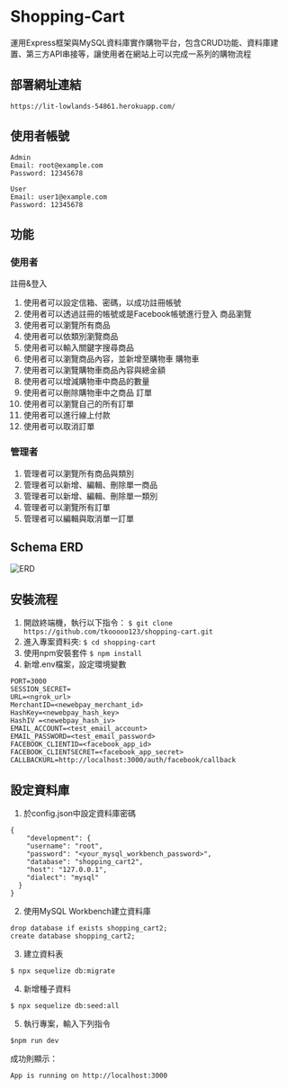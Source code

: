 # Shopping-Cart
運用Express框架與MySQL資料庫實作購物平台，包含CRUD功能、資料庫建置、第三方API串接等，讓使用者在網站上可以完成一系列的購物流程
## 部署網址連結
```
https://lit-lowlands-54861.herokuapp.com/
```
## 使用者帳號
```
Admin
Email: root@example.com
Password: 12345678

User
Email: user1@example.com
Password: 12345678
```
## 功能

### 使用者

註冊&登入
1. 使用者可以設定信箱、密碼，以成功註冊帳號
2. 使用者可以透過註冊的帳號或是Facebook帳號進行登入
商品瀏覽
1. 使用者可以瀏覽所有商品
2. 使用者可以依類別瀏覽商品
3. 使用者可以輸入關鍵字搜尋商品
4. 使用者可以瀏覽商品內容，並新增至購物車
購物車
1. 使用者可以瀏覽購物車商品內容與總金額
2. 使用者可以增減購物車中商品的數量
3. 使用者可以刪除購物車中之商品
訂單
1. 使用者可以瀏覽自己的所有訂單
2. 使用者可以進行線上付款
3. 使用者可以取消訂單

### 管理者

1. 管理者可以瀏覽所有商品與類別
2. 管理者可以新增、編輯、刪除單一商品
3. 管理者可以新增、編輯、刪除單一類別
4. 管理者可以瀏覽所有訂單
5. 管理者可以編輯與取消單一訂單

## Schema ERD
![ERD](https://i.imgur.com/jhv4n9P.jpeg)

## 安裝流程
1. 開啟終端機，執行以下指令：
 `$ git clone https://github.com/tkooooo123/shopping-cart.git`
2. 進入專案資料夾:
 `$ cd shopping-cart`
3. 使用npm安裝套件
 `$ npm install`
4. 新增.env檔案，設定環境變數
```
PORT=3000
SESSION_SECRET=
URL=<ngrok_url>
MerchantID=<newebpay_merchant_id>
HashKey=<newebpay_hash_key>
HashIV =<newebpay_hash_iv>
EMAIL_ACCOUNT=<test_email_account>
EMAIL_PASSWORD=<test_email_password>
FACEBOOK_CLIENTID=<facebook_app_id>
FACEBOOK_CLIENTSECRET=<facebook_app_secret>
CALLBACKURL=http://localhost:3000/auth/facebook/callback
```

## 設定資料庫
1. 於config.json中設定資料庫密碼
```
{
    "development": {
    "username": "root",
    "password": "<your_mysql_workbench_password>",
    "database": "shopping_cart2",
    "host": "127.0.0.1",
    "dialect": "mysql"
  }
}
```
2. 使用MySQL Workbench建立資料庫
```
drop database if exists shopping_cart2;
create database shopping_cart2;
```
3. 建立資料表
```
$ npx sequelize db:migrate
```
4. 新增種子資料
```
$ npx sequelize db:seed:all
```
5. 執行專案，輸入下列指令
```
$npm run dev
```
成功則顯示：
```
App is running on http://localhost:3000
```